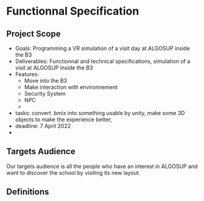 # Functionnal Specification 

## Project Scope

- Goals: Programming a VR simulation of a visit day at ALGOSUP inside the B3 
- Deliverables: Functionnal and technical specifications, simulation of a visit at ALGOSUP inside the B3
- Features: 
    - Move into the B3
    - Make interaction with environnement
    - Security System
    - NPC 
    - 
- tasks: convert .bmix into something usable by unity, make some 3D objects to make the experience better, 
- deadline: 7 April 2022
- 

## Targets Audience 

Our targets audience is all the people who have an interest in ALGOSUP and want to discover the school by visiting its new layout.

## 

## Definitions 

[^1]: NPC : 

[^2]: VR : 